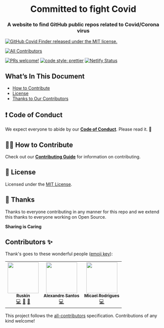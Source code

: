 <h1 align="center">
  Committed to fight Covid
</h1>

<h3 align="center">
  A website to find GitHub public repos related to Covid/Corona virus
</h3>

[![GitHub Covid Finder released under the MIT license.](https://img.shields.io/badge/license-MIT-blue.svg)](./LICENSE)
<!-- ALL-CONTRIBUTORS-BADGE:START - Do not remove or modify this section -->
[![All Contributors](https://img.shields.io/badge/all_contributors-3-orange.svg?style=flat-square)](#contributors-)
<!-- ALL-CONTRIBUTORS-BADGE:END -->
[![PRs welcome!](https://img.shields.io/badge/PRs-welcome-brightgreen.svg)](./CONTRIBUTING.md)
[![code style: prettier](https://img.shields.io/badge/code_style-prettier-ff69b4.svg?style=flat-square)](https://github.com/prettier/prettier)
[![Netlify Status](https://api.netlify.com/api/v1/badges/def4d17b-fce3-422b-9d55-769dca8fe027/deploy-status)](https://github-covid-finder.netlify.com/)

## What’s In This Document

- [How to Contribute](#-how-to-contribute)
- [License](#memo-license)
- [Thanks to Our Contributors](#-thanks)

## ❗ Code of Conduct

We expect everyone to abide by our [**Code of Conduct**](https://github.com/luisFilipePT/github-covid-finder/blob/master/CODE_OF_CONDUCT.md). Please read it. 🤝

## 🙌🏻 How to Contribute

Check out our [**Contributing Guide**](https://github.com/luisFilipePT/github-covid-finder/blob/master/CONTRIBUTING.md) for information on contributing.

## :memo: License

Licensed under the [MIT License](./LICENSE).

## 💜 Thanks

Thanks to everyone contributing in any manner for this repo and we extend this thanks to everyone working on Open Source.

**Sharing is Caring**

## Contributors ✨

Thank's goes to these wonderful people ([emoji key](https://allcontributors.org/docs/en/emoji-key)):
<!-- ALL-CONTRIBUTORS-LIST:START - Do not remove or modify this section -->
<!-- prettier-ignore-start -->
<!-- markdownlint-disable -->
<table>
  <tr>
    <td align="center"><a href="http://ruskinconstant.com"><img src="https://avatars2.githubusercontent.com/u/6400000?v=4" width="100px;" alt=""/><br /><sub><b>Ruskin</b></sub></a><br /><a href="https://github.com/luisFilipePT/github-covid-finder/commits?author=jonnyparris" title="Code">💻</a> <a href="https://github.com/luisFilipePT/github-covid-finder/commits?author=jonnyparris" title="Documentation">📖</a> <a href="#projectManagement-jonnyparris" title="Project Management">📆</a></td>
    <td align="center"><a href="http://alexandrempsantos.com"><img src="https://avatars0.githubusercontent.com/u/2593480?v=4" width="100px;" alt=""/><br /><sub><b>Alexandre Santos</b></sub></a><br /><a href="https://github.com/luisFilipePT/github-covid-finder/commits?author=asantos00" title="Code">💻</a></td>
    <td align="center"><a href="https://micaelr95.github.io/"><img src="https://avatars3.githubusercontent.com/u/12500655?v=4" width="100px;" alt=""/><br /><sub><b>Micael Rodrigues</b></sub></a><br /><a href="https://github.com/luisFilipePT/github-covid-finder/commits?author=micaelr95" title="Code">💻</a></td>
  </tr>
</table>

<!-- markdownlint-enable -->
<!-- prettier-ignore-end -->
<!-- ALL-CONTRIBUTORS-LIST:END -->


This project follows the [all-contributors](https://github.com/all-contributors/all-contributors) specification. Contributions of any kind welcome!
